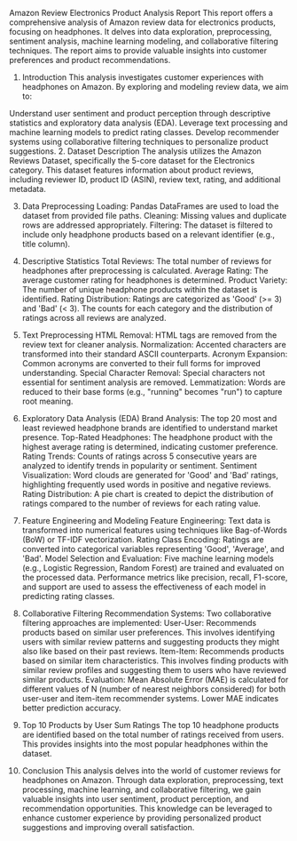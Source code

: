 Amazon Review Electronics Product Analysis Report
This report offers a comprehensive analysis of Amazon review data for electronics products, focusing on headphones. It delves into data exploration, preprocessing, sentiment analysis, machine learning modeling, and collaborative filtering techniques. The report aims to provide valuable insights into customer preferences and product recommendations.

1. Introduction
This analysis investigates customer experiences with headphones on Amazon. By exploring and modeling review data, we aim to:

Understand user sentiment and product perception through descriptive statistics and exploratory data analysis (EDA).
Leverage text processing and machine learning models to predict rating classes.
Develop recommender systems using collaborative filtering techniques to personalize product suggestions.
2. Dataset Description
The analysis utilizes the Amazon Reviews Dataset, specifically the 5-core dataset for the Electronics category. This dataset features information about product reviews, including reviewer ID, product ID (ASIN), review text, rating, and additional metadata.

3. Data Preprocessing
Loading: Pandas DataFrames are used to load the dataset from provided file paths.
Cleaning: Missing values and duplicate rows are addressed appropriately.
Filtering: The dataset is filtered to include only headphone products based on a relevant identifier (e.g., title column).
4. Descriptive Statistics
Total Reviews: The total number of reviews for headphones after preprocessing is calculated.
Average Rating: The average customer rating for headphones is determined.
Product Variety: The number of unique headphone products within the dataset is identified.
Rating Distribution: Ratings are categorized as 'Good' (>= 3) and 'Bad' (< 3). The counts for each category and the distribution of ratings across all reviews are analyzed.
5. Text Preprocessing
HTML Removal: HTML tags are removed from the review text for cleaner analysis.
Normalization: Accented characters are transformed into their standard ASCII counterparts.
Acronym Expansion: Common acronyms are converted to their full forms for improved understanding.
Special Character Removal: Special characters not essential for sentiment analysis are removed.
Lemmatization: Words are reduced to their base forms (e.g., "running" becomes "run") to capture root meaning.
6. Exploratory Data Analysis (EDA)
Brand Analysis: The top 20 most and least reviewed headphone brands are identified to understand market presence.
Top-Rated Headphones: The headphone product with the highest average rating is determined, indicating customer preference.
Rating Trends: Counts of ratings across 5 consecutive years are analyzed to identify trends in popularity or sentiment.
Sentiment Visualization: Word clouds are generated for 'Good' and 'Bad' ratings, highlighting frequently used words in positive and negative reviews.
Rating Distribution: A pie chart is created to depict the distribution of ratings compared to the number of reviews for each rating value.
7. Feature Engineering and Modeling
Feature Engineering: Text data is transformed into numerical features using techniques like Bag-of-Words (BoW) or TF-IDF vectorization.
Rating Class Encoding: Ratings are converted into categorical variables representing 'Good', 'Average', and 'Bad'.
Model Selection and Evaluation:
Five machine learning models (e.g., Logistic Regression, Random Forest) are trained and evaluated on the processed data.
Performance metrics like precision, recall, F1-score, and support are used to assess the effectiveness of each model in predicting rating classes.
8. Collaborative Filtering
Recommendation Systems: Two collaborative filtering approaches are implemented:
User-User: Recommends products based on similar user preferences. This involves identifying users with similar review patterns and suggesting products they might also like based on their past reviews.
Item-Item: Recommends products based on similar item characteristics. This involves finding products with similar review profiles and suggesting them to users who have reviewed similar products.
Evaluation: Mean Absolute Error (MAE) is calculated for different values of N (number of nearest neighbors considered) for both user-user and item-item recommender systems. Lower MAE indicates better prediction accuracy.
9. Top 10 Products by User Sum Ratings
The top 10 headphone products are identified based on the total number of ratings received from users. This provides insights into the most popular headphones within the dataset.

10. Conclusion
This analysis delves into the world of customer reviews for headphones on Amazon. Through data exploration, preprocessing, text processing, machine learning, and collaborative filtering, we gain valuable insights into user sentiment, product perception, and recommendation opportunities. This knowledge can be leveraged to enhance customer experience by providing personalized product suggestions and improving overall satisfaction.
